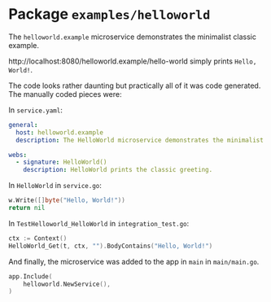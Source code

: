 # Package `examples/helloworld`

The `helloworld.example` microservice demonstrates the minimalist classic example.

http://localhost:8080/helloworld.example/hello-world simply prints `Hello, World!`.

The code looks rather daunting but practically all of it was code generated. The manually coded pieces were:

In `service.yaml`:

```yaml
general:
  host: helloworld.example
  description: The HelloWorld microservice demonstrates the minimalist classic example.

webs:
  - signature: HelloWorld()
    description: HelloWorld prints the classic greeting.
```

In `HelloWorld` in `service.go`:

```go
w.Write([]byte("Hello, World!"))
return nil
```

In `TestHelloworld_HelloWorld` in `integration_test.go`:

```go
ctx := Context()
HelloWorld_Get(t, ctx, "").BodyContains("Hello, World!")
```

And finally, the microservice was added to the app in `main` in `main/main.go`.

```go
app.Include(
	helloworld.NewService(),
)
```
